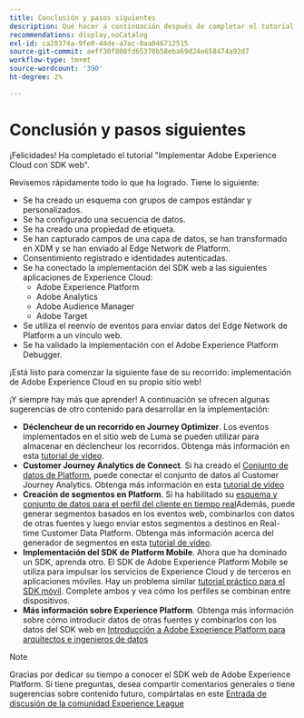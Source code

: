 ```yaml
---
title: Conclusión y pasos siguientes
description: Qué hacer a continuación después de completar el tutorial
recommendations: display,noCatalog
exl-id: ca28374a-9fe0-44de-a7ac-0aa046712515
source-git-commit: aeff30f808fd65370b58eba69d24e658474a92d7
workflow-type: tm+mt
source-wordcount: '390'
ht-degree: 2%

---
```


# Conclusión y pasos siguientes

¡Felicidades! Ha completado el tutorial &quot;Implementar Adobe Experience Cloud con SDK web&quot;.

Revisemos rápidamente todo lo que ha logrado. Tiene lo siguiente:

* Se ha creado un esquema con grupos de campos estándar y personalizados.
* Se ha configurado una secuencia de datos.
* Se ha creado una propiedad de etiqueta.
* Se han capturado campos de una capa de datos, se han transformado en XDM y se han enviado al Edge Network de Platform.
* Consentimiento registrado e identidades autenticadas.
* Se ha conectado la implementación del SDK web a las siguientes aplicaciones de Experience Cloud:
   * Adobe Experience Platform
   * Adobe Analytics
   * Adobe Audience Manager
   * Adobe Target
* Se utiliza el reenvío de eventos para enviar datos del Edge Network de Platform a un vínculo web.
* Se ha validado la implementación con el Adobe Experience Platform Debugger.

¡Está listo para comenzar la siguiente fase de su recorrido: implementación de Adobe Experience Cloud en su propio sitio web!

¡Y siempre hay más que aprender! A continuación se ofrecen algunas sugerencias de otro contenido para desarrollar en la implementación:


* **Déclencheur de un recorrido en Journey Optimizer**. Los eventos implementados en el sitio web de Luma se pueden utilizar para almacenar en déclencheur los recorridos. Obtenga más información en esta [tutorial de vídeo](https://experienceleague.adobe.com/en/docs/journey-optimizer-learn/tutorials/create-journeys/use-case-transactional-journey).
* **Customer Journey Analytics de Connect**. Si ha creado el [Conjunto de datos de Platform](setup-experience-platform.md), puede conectar el conjunto de datos al Customer Journey Analytics. Obtenga más información en esta [tutorial de vídeo](https://experienceleague.adobe.com/en/docs/customer-journey-analytics-learn/tutorials/connecting-customer-journey-analytics-to-data-sources-in-platform)
* **Creación de segmentos en Platform**. Si ha habilitado su [esquema y conjunto de datos para el perfil del cliente en tiempo real](setup-experience-platform.md)Además, puede generar segmentos basados en los eventos web, combinarlos con datos de otras fuentes y luego enviar estos segmentos a destinos en Real-time Customer Data Platform. Obtenga más información acerca del generador de segmentos en esta [tutorial de vídeo](https://experienceleague.adobe.com/en/docs/platform-learn/tutorials/segments/create-segments).
* **Implementación del SDK de Platform Mobile**. Ahora que ha dominado un SDK, aprenda otro. El SDK de Adobe Experience Platform Mobile se utiliza para impulsar los servicios de Experience Cloud y de terceros en aplicaciones móviles. Hay un problema similar [tutorial práctico para el SDK móvil](https://experienceleague.adobe.com/en/docs/platform-learn/implement-mobile-sdk/overview). Complete ambos y vea cómo los perfiles se combinan entre dispositivos.
* **Más información sobre Experience Platform**. Obtenga más información sobre cómo introducir datos de otras fuentes y combinarlos con los datos del SDK web en [Introducción a Adobe Experience Platform para arquitectos e ingenieros de datos](https://experienceleague.adobe.com/en/docs/platform-learn/getting-started-for-data-architects-and-data-engineers/overview)


>[!NOTE]
>
>Gracias por dedicar su tiempo a conocer el SDK web de Adobe Experience Platform. Si tiene preguntas, desea compartir comentarios generales o tiene sugerencias sobre contenido futuro, compártalas en este [Entrada de discusión de la comunidad Experience League](https://experienceleaguecommunities.adobe.com/t5/adobe-experience-platform-launch/tutorial-discussion-implement-adobe-experience-cloud-with-web/td-p/444996)
